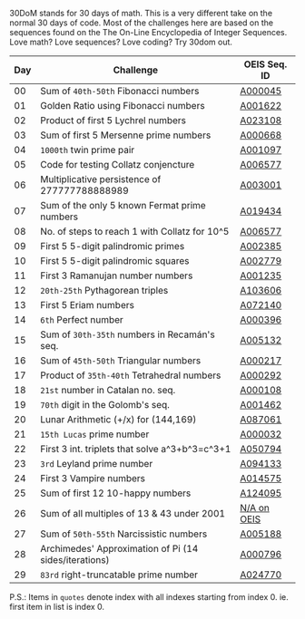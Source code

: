 30DoM stands for 30 days of math. This is a very different take on the normal 30 days of code. Most of the challenges here are based on the sequences found on the The On-Line Encyclopedia of Integer Sequences. Love math? Love sequences? Love coding? Try 30dom out.


|Day|Challenge                                            |OEIS Seq. ID                       |
|---|-----------------------------------------------------|-----------------------------------|
|00 |Sum of ```40th-50th``` Fibonacci numbers             |[A000045](https://oeis.org/A000045)|
|01 |Golden Ratio using Fibonacci numbers                 |[A001622](https://oeis.org/A001622)|
|02 |Product of first 5 Lychrel numbers                   |[A023108](https://oeis.org/A023108)|
|03 |Sum of first 5 Mersenne prime numbers                |[A000668](https://oeis.org/A000668)|
|04 |```1000th``` twin prime pair                         |[A001097](https://oeis.org/A001097)|
|05 |Code for testing Collatz conjencture                 |[A006577](https://oeis.org/A006577)|
|06 |Multiplicative persistence of 277777788888989        |[A003001](https://oeis.org/A003001)|
|07 |Sum of the only 5 known Fermat prime numbers         |[A019434](https://oeis.org/A019434)|
|08 |No. of steps to reach 1 with Collatz for 10^5        |[A006577](https://oeis.org/A006577)|
|09 |First 5 5-digit palindromic primes                   |[A002385](https://oeis.org/A002385)|
|10 |First 5 5-digit palindromic squares                  |[A002779](https://oeis.org/A002779)|
|11 |First 3 Ramanujan number numbers                     |[A001235](https://oeis.org/A001235)|
|12 |```20th-25th``` Pythagorean triples                  |[A103606](https://oeis.org/A103606)|
|13 |First 5 Eriam numbers                                |[A072140](https://oeis.org/A072140)|
|14 |```6th``` Perfect number                             |[A000396](https://oeis.org/A000396)|
|15 |Sum of ```30th-35th``` numbers in Recamán's seq.     |[A005132](https://oeis.org/A005132)|
|16 |Sum of ```45th-50th``` Triangular numbers            |[A000217](https://oeis.org/A000217)|
|17 |Product of ```35th-40th``` Tetrahedral numbers       |[A000292](https://oeis.org/A000292)|
|18 |```21st``` number in Catalan no. seq.                |[A000108](https://oeis.org/A000108)|
|19 |```70th``` digit in the Golomb's seq.                |[A001462](https://oeis.org/A001462)|
|20 |Lunar Arithmetic (+/x) for (144,169)                 |[A087061](https://oeis.org/A087061)|
|21 |```15th Lucas``` prime number                        |[A000032](https://oeis.org/A000032)|
|22 |First 3 int. triplets that solve a^3+b^3=c^3+1       |[A050794](https://oeis.org/A050794)|
|23 |```3rd``` Leyland prime number                       |[A094133](https://oeis.org/A094133)|
|24 |First 3 Vampire numbers                              |[A014575](https://oeis.org/A014575)|
|25 |Sum of first 12 10-happy numbers                     |[A124095](https://oeis.org/A124095)|
|26 |Sum of all multiples of 13 & 43 under 2001           |[N/A on OEIS](#)                   |
|27 |Sum of ```50th-55th``` Narcissistic numbers          |[A005188](https://oeis.org/A005188)|
|28 |Archimedes' Approximation of Pi (14 sides/iterations)|[A000796](https://oeis.org/A000796)|
|29 |```83rd``` right-truncatable prime number            |[A024770](https://oeis.org/A024770)|

P.S.: Items in ```quotes``` denote index with all indexes starting from index 0. ie. first item in list is index 0. 

